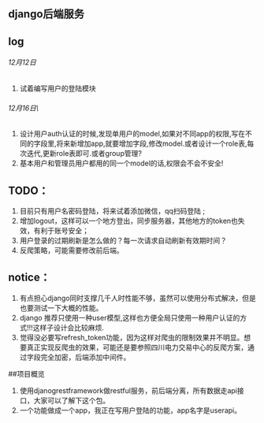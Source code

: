 ## django后端服务



## log

###### 12月12日
 1. 试着编写用户的登陆模块
 
######  12月16日\
 1. 设计用户auth认证的时候,发现单用户的model,如果对不同app的权限,写在不同的字段里,将来新增加app,就要增加字段,修改model.或者设计一个role表,每次迭代,更新role表即可.或者group管理?
 2. 基本用户和管理员用户都用的同一个model的话,权限会不会不安全!
 


## TODO：
 1. 目前只有用户名密码登陆，将来试着添加微信，qq扫码登陆 ;
 2. 增加logout，这样可以一个地方登出，同步服务器，其他地方的token也失效，有利于账号安全；
 3. 用户登录的过期刷新是怎么做的？每一次请求自动刷新有效期时间？
 4. 反爬策略，可能需要修改前后端。

## notice：
 1. 有点担心django同时支撑几千人时性能不够，虽然可以使用分布式解决，但是也要测试一下大概的性能。
 2. django 推荐只使用一种user模型,这样也方便全局只使用一种用户认证的方式!!!这样子设计会比较麻烦.
 3. 觉得没必要写refresh_token功能，因为这样对爬虫的限制效果并不明显。想要真正实现反爬虫的效果，可能还是要参照四川电力交易中心的反爬方案，通过字段完全加密，后端添加中间件。
 
 
 ##项目概览
 
 1. 使用djanogrestframework做restful服务，前后端分离，所有数据走api接口，大家可以了解下这个包。
 2. 一个功能做成一个app，我正在写用户登陆的功能，app名字是userapi。
 
